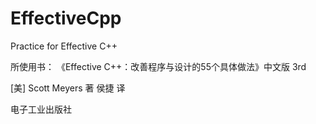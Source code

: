 EffectiveCpp
============

Practice for Effective C++

所使用书：
《Effective C++：改善程序与设计的55个具体做法》中文版 3rd

[美] Scott Meyers 著    侯捷 译

电子工业出版社
